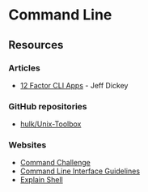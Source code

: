 # Command Line

## Resources

### Articles

* [12 Factor CLI Apps](https://medium.com/@jdxcode/12-factor-cli-apps-dd3c227a0e46) - Jeff Dickey

### GitHub repositories

* [hulk/Unix-Toolbox](https://github.com/hukl/Unix-Toolbox)

### Websites

* [Command Challenge](https://cmdchallenge.com/)
* [Command Line Interface Guidelines](https://clig.dev/)
* [Explain Shell](https://explainshell.com/#)

